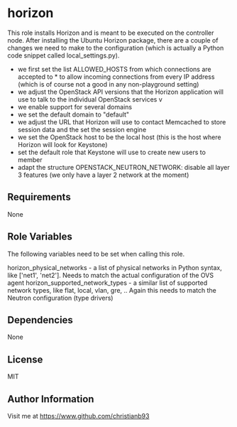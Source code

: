 horizon
=========

This role installs Horizon and is meant to be executed on the controller node.  After installing the Ubuntu Horizon package, there are a couple of changes we need to make to the configuration (which is actually a Python code snippet called local_settings.py). 

* we first set the list ALLOWED_HOSTS from which connections are accepted to * to allow incoming connections from every IP address (which is of course not a good in any non-playground setting)
* we adjust the OpenStack API versions that the Horizon application will use to talk to the individual OpenStack services v
* we enable support for several domains 
* we set the default domain to "default"
* we adjust the URL that Horizon will use to contact Memcached to store session data and the set the session engine
* we set the OpenStack host to be the local host (this is the host where Horizon will look for Keystone)
* set the default role that Keystone will use to create new users to member
* adapt the structure OPENSTACK_NEUTRON_NETWORK: disable all layer 3 features (we only have a layer 2 network at the moment)




Requirements
------------

None

Role Variables
--------------

The following variables need to be set when calling this role.

horizon_physical_networks - a  list of physical networks in Python syntax, like ['net1', 'net2']. Needs to match the actual configuration of the OVS agent
horizon_supported_network_types - a similar list of supported network types, like flat, local, vlan, gre, .. Again this needs to match the Neutron configuration (type drivers)



Dependencies
------------

None


License
-------

MIT

Author Information
------------------

Visit me at https://www.github.com/christianb93
